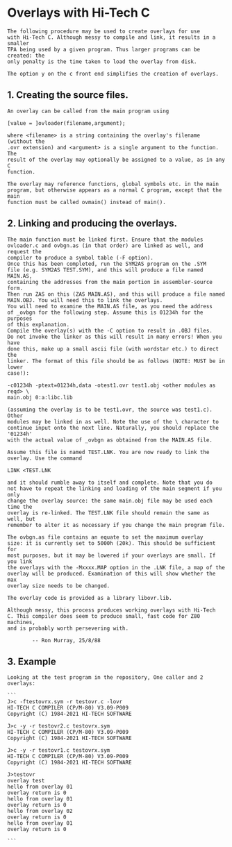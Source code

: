 # Overlays with Hi-Tech C

	The following procedure may be used to create overlays for use
	with Hi-Tech C. Although messy to compile and link, it results in a smaller
	TPA being used by a given program. Thus larger programs can be created: the
	only penalty is the time taken to load the overlay from disk.

	The option y on the c front end simplifies the creation of overlays.

## 1. Creating the source files.
	An overlay can be called from the main program using

	[value = ]ovloader(filename,argument);

	where <filename> is a string containing the overlay's filename (without the
	.ovr extension) and <argument> is a single argument to the function. The
	result of the overlay may optionally be assigned to a value, as in any C
	function.

	The overlay may reference functions, global symbols etc. in the main
	program, but otherwise appears as a normal C program, except that the main
	function must be called ovmain() instead of main().

## 2. Linking and producing the overlays.

	The main function must be linked first. Ensure that the modules
	ovloader.c and ovbgn.as (in that order) are linked as well, and request the
	compiler to produce a symbol table (-F option).
	Once this has been completed, run the SYM2AS program on the .SYM
	file (e.g. SYM2AS TEST.SYM), and this will produce a file named MAIN.AS,
	containing the addresses from the main portion in assembler-source form.
	Then run ZAS on this (ZAS MAIN.AS), and this will produce a file named
	MAIN.OBJ. You will need this to link the overlays.
	You will need to examine the MAIN.AS file, as you need the address
	of _ovbgn for the following step. Assume this is 01234h for the purposes
	of this explanation.
	Compile the overlay(s) with the -C option to result in .OBJ files.
	Do not invoke the linker as this will result in many errors! When you have
	done this, make up a small ascii file (with wordstar etc.) to direct the
	linker. The format of this file should be as follows (NOTE: MUST be in lower
	case!):

	-c01234h -ptext=01234h,data -otest1.ovr test1.obj <other modules as reqd> \
	main.obj 0:a:libc.lib

	(assuming the overlay is to be test1.ovr, the source was test1.c). Other
	modules may be linked in as well. Note the use of the \ character to
	continue input onto the next line. Naturally, you should replace the '01234h'
	with the actual value of _ovbgn as obtained from the MAIN.AS file.

	Assume this file is named TEST.LNK. You are now ready to link the
	overlay. Use the command

	LINK <TEST.LNK

	and it should rumble away to itself and complete. Note that you do
	not have to repeat the linking and loading of the main segment if you only
	change the overlay source: the same main.obj file may be used each time the
	overlay is re-linked. The TEST.LNK file should remain the same as well, but
	remember to alter it as necessary if you change the main program file.

	The ovbgn.as file contains an equate to set the maximum overlay
	size: it is currently set to 5000h (20k). This should be sufficient for
	most purposes, but it may be lowered if your overlays are small. If you link
	the overlays with the -Mxxxx.MAP option in the .LNK file, a map of the
	overlay will be produced. Examination of this will show whether the max
	overlay size needs to be changed.
	
	The overlay code is provided as a library libovr.lib.

	Although messy, this process produces working overlays with Hi-Tech
	C. This compiler does seem to produce small, fast code for Z80 machines,
	and is probably worth persevering with.

			-- Ron Murray, 25/8/88
## 3. Example

	Looking at the test program in the repository, One caller and 2 overlays:

	```
	J>c -ftestovrx.sym -r testovr.c -lovr
	HI-TECH C COMPILER (CP/M-80) V3.09-P009
	Copyright (C) 1984-2021 HI-TECH SOFTWARE

	J>c -y -r testovr2.c testovrx.sym
	HI-TECH C COMPILER (CP/M-80) V3.09-P009
	Copyright (C) 1984-2021 HI-TECH SOFTWARE

	J>c -y -r testovr1.c testovrx.sym
	HI-TECH C COMPILER (CP/M-80) V3.09-P009
	Copyright (C) 1984-2021 HI-TECH SOFTWARE

	J>testovr
	overlay test
	hello from overlay 01
	overlay return is 0
	hello from overlay 01
	overlay return is 0
	hello from overlay 02
	overlay return is 0
	hello from overlay 01
	overlay return is 0

	```
	



